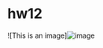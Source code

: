 # hw12

![This is an image]![image](https://user-images.githubusercontent.com/107684179/185780398-462f0a1f-2a8c-4e43-a046-fdeff5399b1a.png)
